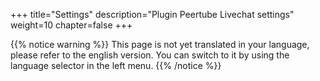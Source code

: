 +++
title="Settings"
description="Plugin Peertube Livechat settings"
weight=10
chapter=false
+++

{{% notice warning %}}
This page is not yet translated in your language, please refer to the english version. You can switch to it by using the language selector in the left menu.
{{% /notice %}}
